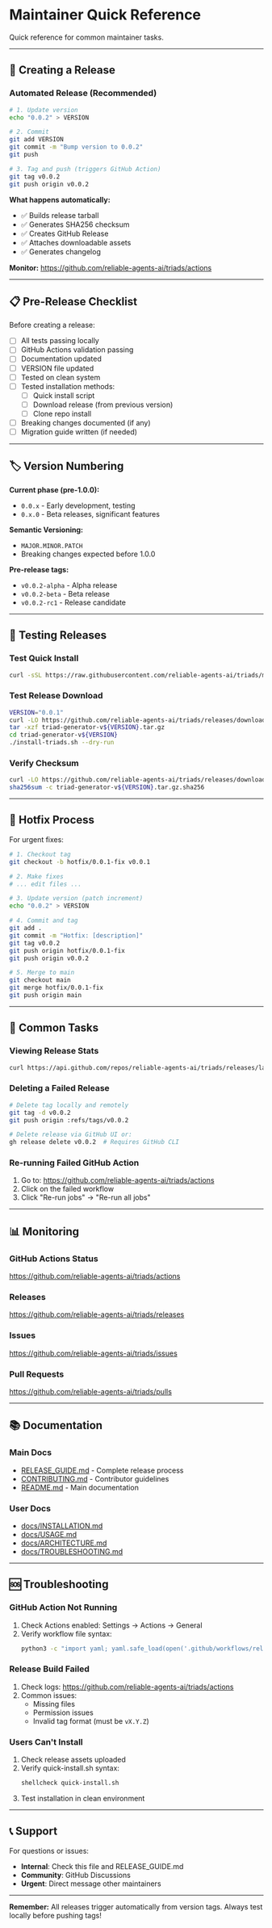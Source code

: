 # Maintainer Quick Reference

Quick reference for common maintainer tasks.

---

## 🚀 Creating a Release

### Automated Release (Recommended)

```bash
# 1. Update version
echo "0.0.2" > VERSION

# 2. Commit
git add VERSION
git commit -m "Bump version to 0.0.2"
git push

# 3. Tag and push (triggers GitHub Action)
git tag v0.0.2
git push origin v0.0.2
```

**What happens automatically:**
- ✅ Builds release tarball
- ✅ Generates SHA256 checksum
- ✅ Creates GitHub Release
- ✅ Attaches downloadable assets
- ✅ Generates changelog

**Monitor:** https://github.com/reliable-agents-ai/triads/actions

---

## 📋 Pre-Release Checklist

Before creating a release:

- [ ] All tests passing locally
- [ ] GitHub Actions validation passing
- [ ] Documentation updated
- [ ] VERSION file updated
- [ ] Tested on clean system
- [ ] Tested installation methods:
  - [ ] Quick install script
  - [ ] Download release (from previous version)
  - [ ] Clone repo install
- [ ] Breaking changes documented (if any)
- [ ] Migration guide written (if needed)

---

## 🏷️ Version Numbering

**Current phase (pre-1.0.0):**
- `0.0.x` - Early development, testing
- `0.x.0` - Beta releases, significant features

**Semantic Versioning:**
- `MAJOR.MINOR.PATCH`
- Breaking changes expected before 1.0.0

**Pre-release tags:**
- `v0.0.2-alpha` - Alpha release
- `v0.0.2-beta` - Beta release
- `v0.0.2-rc1` - Release candidate

---

## 🧪 Testing Releases

### Test Quick Install
```bash
curl -sSL https://raw.githubusercontent.com/reliable-agents-ai/triads/main/quick-install.sh | bash
```

### Test Release Download
```bash
VERSION="0.0.1"
curl -LO https://github.com/reliable-agents-ai/triads/releases/download/v${VERSION}/triad-generator-v${VERSION}.tar.gz
tar -xzf triad-generator-v${VERSION}.tar.gz
cd triad-generator-v${VERSION}
./install-triads.sh --dry-run
```

### Verify Checksum
```bash
curl -LO https://github.com/reliable-agents-ai/triads/releases/download/v${VERSION}/triad-generator-v${VERSION}.tar.gz.sha256
sha256sum -c triad-generator-v${VERSION}.tar.gz.sha256
```

---

## 🐛 Hotfix Process

For urgent fixes:

```bash
# 1. Checkout tag
git checkout -b hotfix/0.0.1-fix v0.0.1

# 2. Make fixes
# ... edit files ...

# 3. Update version (patch increment)
echo "0.0.2" > VERSION

# 4. Commit and tag
git add .
git commit -m "Hotfix: [description]"
git tag v0.0.2
git push origin hotfix/0.0.1-fix
git push origin v0.0.2

# 5. Merge to main
git checkout main
git merge hotfix/0.0.1-fix
git push origin main
```

---

## 🔧 Common Tasks

### Viewing Release Stats
```bash
curl https://api.github.com/repos/reliable-agents-ai/triads/releases/latest
```

### Deleting a Failed Release
```bash
# Delete tag locally and remotely
git tag -d v0.0.2
git push origin :refs/tags/v0.0.2

# Delete release via GitHub UI or:
gh release delete v0.0.2  # Requires GitHub CLI
```

### Re-running Failed GitHub Action
1. Go to: https://github.com/reliable-agents-ai/triads/actions
2. Click on the failed workflow
3. Click "Re-run jobs" → "Re-run all jobs"

---

## 📊 Monitoring

### GitHub Actions Status
https://github.com/reliable-agents-ai/triads/actions

### Releases
https://github.com/reliable-agents-ai/triads/releases

### Issues
https://github.com/reliable-agents-ai/triads/issues

### Pull Requests
https://github.com/reliable-agents-ai/triads/pulls

---

## 📚 Documentation

### Main Docs
- [RELEASE_GUIDE.md](../RELEASE_GUIDE.md) - Complete release process
- [CONTRIBUTING.md](../CONTRIBUTING.md) - Contributor guidelines
- [README.md](../README.md) - Main documentation

### User Docs
- [docs/INSTALLATION.md](../docs/INSTALLATION.md)
- [docs/USAGE.md](../docs/USAGE.md)
- [docs/ARCHITECTURE.md](../docs/ARCHITECTURE.md)
- [docs/TROUBLESHOOTING.md](../docs/TROUBLESHOOTING.md)

---

## 🆘 Troubleshooting

### GitHub Action Not Running
1. Check Actions enabled: Settings → Actions → General
2. Verify workflow file syntax:
   ```bash
   python3 -c "import yaml; yaml.safe_load(open('.github/workflows/release.yml'))"
   ```

### Release Build Failed
1. Check logs: https://github.com/reliable-agents-ai/triads/actions
2. Common issues:
   - Missing files
   - Permission issues
   - Invalid tag format (must be `vX.Y.Z`)

### Users Can't Install
1. Check release assets uploaded
2. Verify quick-install.sh syntax:
   ```bash
   shellcheck quick-install.sh
   ```
3. Test installation in clean environment

---

## 📞 Support

For questions or issues:
- **Internal**: Check this file and RELEASE_GUIDE.md
- **Community**: GitHub Discussions
- **Urgent**: Direct message other maintainers

---

**Remember:** All releases trigger automatically from version tags. Always test locally before pushing tags!
